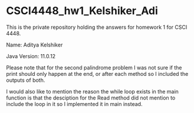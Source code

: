 # CSCI4448_hw1_Kelshiker_Adi
This is the private repository holding the answers for homework 1 for CSCI 4448.

Name: Aditya Kelshiker

Java Version: 11.0.12

Please note that for the second palindrome problem I was not sure if the print should only happen at the end, or after each method so I included the outputs of both.

I would also like to mention the reason the while loop exists in the main function is that the desciption for the Read method did not mention to include the loop in it so I implemented it in main instead.
